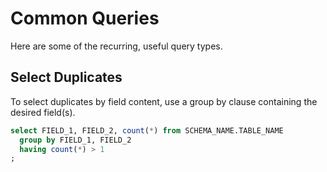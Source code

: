 # Common Queries
Here are some of the recurring, useful query types.


## Select Duplicates
To select duplicates by field content, use a group by clause containing the desired field(s).

```sql
select FIELD_1, FIELD_2, count(*) from SCHEMA_NAME.TABLE_NAME
  group by FIELD_1, FIELD_2
  having count(*) > 1
;
```




